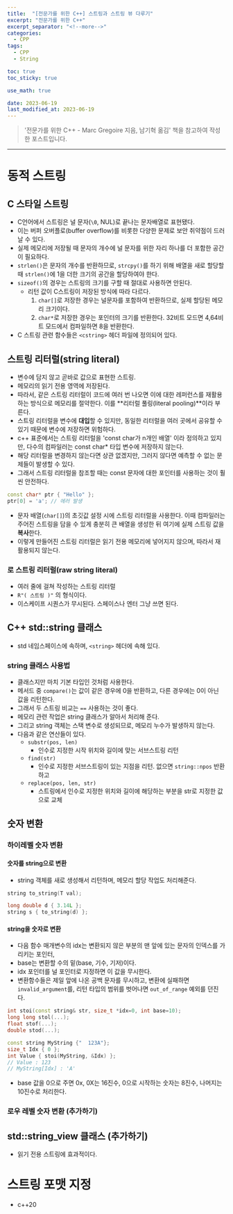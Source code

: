 ```yaml
---
title:  "[전문가를 위한 C++] 스트링과 스트링 뷰 다루기"
excerpt: "전문가를 위한 C++"
excerpt_separator: "<!--more-->"
categories:
  - CPP
tags:
  - CPP
  - String

toc: true
toc_sticky: true

use_math: true

date: 2023-06-19
last_modified_at: 2023-06-19
---
```


> '전문가를 위한 C++ - Marc Gregoire 지음, 남기혁 옮김' 책을 참고하여 작성한 포스트입니다.

---

# 동적 스트링

## C 스타일 스트링
- C언어에서 스트링은 널 문자(```\0```, NUL)로 끝나는 문자배열로 표현됐다.
- 이는 버퍼 오버플로(buffer overflow)를 비롯한 다양한 문제로 보안 취약점이 드러날 수 있다.
- 실제 메모리에 저장될 때 문자의 개수에 널 문자를 위한 자리 하나를 더 포함한 공간이 필요하다.
- ```strlen()```은 문자의 개수를 반환하므로, ```strcpy()```를 하기 위해 배열을 새로 할당할 때 ```strlen()```에 1을 더한 크기의 공간을 할당하여야 한다.
- ```sizeof()```의 경우는 스트링의 크기를 구할 때 절대로 사용하면 안된다.
    - 리턴 값이 C스트링이 저장된 방식에 따라 다르다.
        1. ```char[]```로 저장한 경우는 널문자를 포함하여 반환하므로, 실제 할당된 메모리 크기이다.
        2. ```char*```로 저장한 경우는 포인터의 크기를 반환한다. 32비트 모드면 4,64비트 모드에서 컴파일하면 8을 반환한다.
- C 스트링 관련 함수들은 ```<cstring>``` 헤더 파일에 정의되어 있다.

## 스트링 리터럴(string literal)
- 변수에 담지 않고 곧바로 값으로 표현한 스트링.
- 메모리의 읽기 전용 영역에 저장된다.
- 따라서, 같은 스트링 리터럴이 코드에 여러 번 나오면 이에 대한 레퍼런스를 재활용하는 방식으로 메모리를 절약한다. 이를 **리터럴 풀링(literal pooling)**이라 부른다.
- 스트링 리터럴을 변수에 **대입**할 수 있지만, 동일한 리터럴을 여러 곳에서 공유할 수 있기 때문에 변수에 저장하면 위험하다.
- c++ 표준에서는 스트링 리터럴을 'const char가 n개인 배열' 이라 정의하고 있지만, 다수의 컴파일러는 const char* 타입 변수에 저장하지 않는다.
- 해당 리터럴을 변경하지 않는다면 상관 없겠지만, 그러지 않다면 예측할 수 없는 문제들이 발생할 수 있다.
- 그래서 스트링 리터럴을 참조할 때는 const 문자에 대한 포인터를 사용하는 것이 훨씬 안전하다.  
```cpp
const char* ptr { "Hello" };
ptr[0] = 'a'; // 에러 발생
```
- 문자 배열(```char[]```)의 초깃값 설정 시에 스트링 리터럴을 사용한다. 이때 컴파일러는 주어진 스트링을 담을 수 있게 충분히 큰 배열을 생성한 뒤 여기에 실제 스트링 값을 **복사**한다.
- 이렇게 만들어진 스트링 리터럴은 읽기 전용 메모리에 넣어지지 않으며, 따라서 재활용되지 않는다.

### 로 스트링 리터럴(raw string literal)
- 여러 줄에 걸쳐 작성하는 스트링 리터럴
- ```R"( 스트링 )"``` 의 형식이다.
- 이스케이프 시퀀스가 무시된다. 스페이스나 엔터 그냥 쓰면 된다.

## C++ std::string 클래스
- std 네임스페이스에 속하며, ```<string>``` 헤더에 속해 있다.
### string 클래스 사용법
- 클래스지만 마치 기본 타입인 것처럼 사용한다.
- 메서드 중 ```compare()```는 값이 같은 경우에 0을 반환하고, 다른 경우에는 0이 아닌 값을 리턴한다.
- 그래서 두 스트링 비교는 ```==``` 사용하는 것이 좋다.
- 메모리 관련 작업은 string 클래스가 알아서 처리해 준다.
- 그리고 string 객체는 스택 변수로 생성되므로, 메모리 누수가 발생하지 않는다.
- 다음과 같은 연산들이 있다.
    - ```substr(pos, len)```
        - 인수로 지정한 시작 위치와 길이에 맞는 서브스트링 리턴
    - ```find(str)```
        - 인수로 지정한 서브스트링이 있는 지점을 리턴. 없으면 ```string::npos``` 반환하고
    - ```replace(pos, len, str)```
        - 스트링에서 인수로 지정한 위치와 길이에 해당하는 부분을 str로 지정한 값으로 교체

## 숫자 변환
### 하이레벨 숫자 변환
#### 숫자를 string으로 변환

- string 객체를 새로 생성해서 리턴하며, 메모리 할당 작업도 처리해준다.  

```cpp
string to_string(T val);

long double d { 3.14L };
string s { to_string(d) };
```

#### string을 숫자로 변환
- 다음 함수 매개변수의 idx는 변환되지 않은 부분의 맨 앞에 있는 문자의 인덱스를 가리키는 포인터,
- base는 변환할 수의 밑(base, 기수, 기저)이다.  
- idx 포인터를 널 포인터로 지정하면 이 값을 무시한다.
- 변환함수들은 제일 앞에 나온 공백 문자를 무시하고, 변환에 실패하면 ```invalid_argument```를, 리턴 타입의 범위를 벗어나면 ```out_of_range``` 예외를 던진다.  

```cpp
int stoi(const string& str, size_t *idx=0, int base=10);
long long stol(...);
float stof(...);
double stod(...);

const string MyString {"  123A"};
size_t Idx { 0 };
int Value { stoi(MyString, &Idx) };
// Value : 123
// MyString[Idx] : 'A'
```
- base 값을 0으로 주면 0x, 0X는 16진수, 0으로 시작하는 숫자는 8진수, 나머지는 10진수로 처리한다.

### 로우 레벨 숫자 변환 (추가하기)

## std::string_view 클래스 (추가하기)
- 읽기 전용 스트링에 효과적이다.

# 스트링 포맷 지정
- c++20
